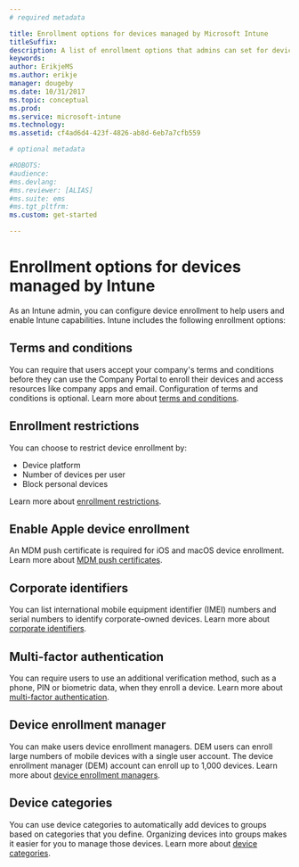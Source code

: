 ```yaml
---
# required metadata

title: Enrollment options for devices managed by Microsoft Intune
titleSuffix: 
description: A list of enrollment options that admins can set for devices managed by Microsoft Intune.
keywords:
author: ErikjeMS
ms.author: erikje
manager: dougeby
ms.date: 10/31/2017
ms.topic: conceptual
ms.prod:
ms.service: microsoft-intune
ms.technology:
ms.assetid: cf4ad6d4-423f-4826-ab8d-6eb7a7cfb559

# optional metadata

#ROBOTS:
#audience:
#ms.devlang:
#ms.reviewer: [ALIAS]
#ms.suite: ems
#ms.tgt_pltfrm:
ms.custom: get-started

---
```


# Enrollment options for devices managed by Intune

As an Intune admin, you can configure device enrollment to help users and enable Intune capabilities.  Intune includes the following enrollment options:

## Terms and conditions

You can require that users accept your company's terms and conditions before they can use the Company Portal to enroll their devices and access resources like company apps and email. Configuration of terms and conditions is optional. Learn more about [terms and conditions](terms-and-conditions-create.md).

## Enrollment restrictions

You can choose to restrict device enrollment by:
- Device platform
- Number of devices per user
- Block personal devices

Learn more about [enrollment restrictions](enrollment-restrictions-set.md).

## Enable Apple device enrollment

An MDM push certificate is required for iOS and macOS device enrollment. Learn more about [MDM push certificates](apple-mdm-push-certificate-get.md).

## Corporate identifiers

You can list international mobile equipment identifier (IMEI) numbers and serial numbers to identify corporate-owned devices. Learn more about [corporate identifiers](corporate-identifiers-add.md).
## Multi-factor authentication

You can require users to use an additional verification method, such as a phone, PIN or biometric data, when they enroll a device. Learn more about [multi-factor authentication](multi-factor-authentication.md).

## Device enrollment manager
You can make users device enrollment managers.  DEM users can enroll large numbers of mobile devices with a single user account. The device enrollment manager (DEM) account can enroll up to 1,000 devices. Learn more about [device enrollment managers](device-enrollment-manager-enroll.md).

## Device categories

You can use device categories to automatically add devices to groups based on categories that you define. Organizing devices into groups makes it easier for you to manage those devices. Learn more about [device categories](device-group-mapping.md).
